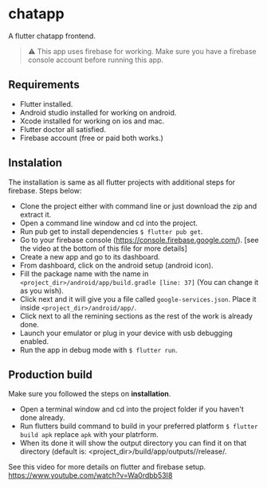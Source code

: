 # chatapp

A flutter chatapp frontend.
> :warning: This app uses firebase for working. Make sure you have a firebase console account before running this app.

## Requirements
- Flutter installed.  
- Android studio installed for working on android.  
- Xcode installed for working on ios and mac.  
- Flutter doctor all satisfied.
- Firebase account (free or paid both works.)

## Instalation
The installation is same as all flutter projects with additional steps for firebase. Steps below:  
- Clone the project either with command line or just download the zip and extract it.  
- Open a command line window and cd into the project.  
- Run pub get to install dependencies `$ flutter pub get`.  
- Go to your firebase console (https://console.firebase.google.com/). [see the video at the bottom of this file for more details]
- Create a new app and go to its dashboard.
- From dashboard, click on the android setup (android icon).
- Fill the package name with the name in `<project_dir>/android/app/build.gradle [line: 37]` (You can change it as you wish).
- Click next and it will give you a file called `google-services.json`. Place it inside `<project_dir>/android/app/`.
- Click next to all the remining sections as the rest of the work is already done.
- Launch your emulator or plug in your device with usb debugging enabled.  
- Run the app in debug mode with `$ flutter run`.

## Production build
Make sure you followed the steps on **installation**.  
- Open a terminal window and cd into the project folder if you haven't done already.  
- Run flutters build command to build in your preferred platform `$ flutter build apk` replace `apk` with your platrform.  
- When its done it will show the output directory you can find it on that directory (default is: <project_dir>/build/app/outputs/<your platform>/release/.  

See this video for more details on flutter and firebase setup. https://www.youtube.com/watch?v=Wa0rdbb53I8
